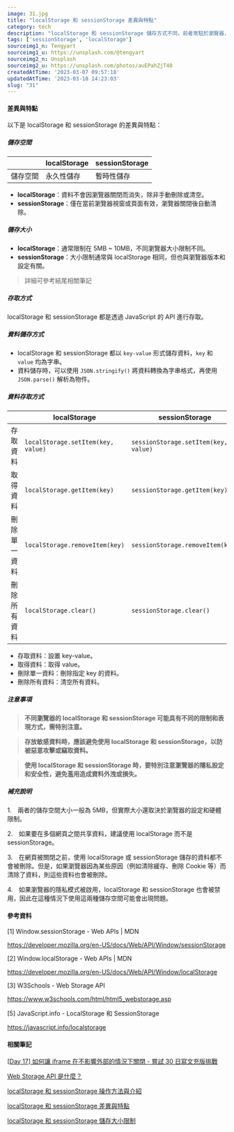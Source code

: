 ```yaml
---
image: 31.jpg
title: "localStorage 和 sessionStorage 差異與特點"
category: tech
description: "localStorage 和 sessionStorage 儲存方式不同，前者常駐於瀏覽器，後者僅在瀏覽器會話期間存在。"
tags: ['sessionStorage', 'localStorage']
sourceimg1_n: Tengyart
sourceimg1_u: https://unsplash.com/@tengyart
sourceimg2_n: Unsplash
sourceimg2_u: https://unsplash.com/photos/auEPahZjT40
createdAtTime: '2023-03-07 09:57:18'
updatedAtTime: '2023-03-18 14:23:03'
slug: "31"
---
```


#### 差異與特點

以下是 localStorage 和 sessionStorage 的差異與特點：

##### 儲存空間

|              | localStorage | sessionStorage |
| ------------ | ------------ | -------------- |
| 儲存空間     | 永久性儲存    | 暫時性儲存      |

- **localStorage**：資料不會因瀏覽器關閉而消失，除非手動刪除或清空。
- **sessionStorage**：僅在當前瀏覽器視窗或頁面有效，瀏覽器關閉後自動清除。

##### 儲存大小

- **localStorage**：通常限制在 5MB ~ 10MB，不同瀏覽器大小限制不同。
- **sessionStorage**：大小限制通常與 localStorage 相同，但也與瀏覽器版本和設定有關。

> 詳細可參考結尾相關筆記

##### 存取方式

localStorage 和 sessionStorage 都是透過 JavaScript 的 API 進行存取。

##### 資料儲存方式

- localStorage 和 sessionStorage 都以 `key-value` 形式儲存資料，`key` 和 `value` 均為字串。
- 資料儲存時，可以使用 `JSON.stringify()` 將資料轉換為字串格式，再使用 `JSON.parse()` 解析為物件。

##### 資料存取方式

|           | localStorage | sessionStorage |
| --------- | ------------ | -------------- |
| 存取資料  | `localStorage.setItem(key, value)` | `sessionStorage.setItem(key, value)` |
| 取得資料  | `localStorage.getItem(key)` | `sessionStorage.getItem(key)` |
| 刪除單一資料  | `localStorage.removeItem(key)` | `sessionStorage.removeItem(key)` |
| 刪除所有資料  | `localStorage.clear()` | `sessionStorage.clear()` |

- 存取資料：設置 key-value。
- 取得資料：取得 value。
- 刪除單一資料：刪除指定 key 的資料。
- 刪除所有資料：清空所有資料。

##### 注意事項

> **不同瀏覽器的 localStorage 和 sessionStorage 可能具有不同的限制和表現方式，需特別注意。**

> **存放敏感資料時，應該避免使用 localStorage 和 sessionStorage，以防被惡意攻擊或竊取資料。**

> **使用 localStorage 和 sessionStorage 時，要特別注意瀏覽器的隱私設定和安全性，避免濫用造成資料外洩或損失。**

##### 補充說明

1.　兩者的儲存空間大小一般為 5MB，但實際大小還取決於瀏覽器的設定和硬體限制。

2.　如果要在多個網頁之間共享資料，建議使用 localStorage 而不是 sessionStorage。

3.　在網頁被關閉之前，使用 localStorage 或 sessionStorage 儲存的資料都不會被刪除。但是，如果瀏覽器因為某些原因（例如清除緩存、刪除 Cookie 等）而清除了資料，則這些資料也會被刪除。

4.　如果瀏覽器的隱私模式被啟用，localStorage 和 sessionStorage 也會被禁用，因此在這種情況下使用這兩種儲存空間可能會出現問題。

#### 參考資料

[1] Window.sessionStorage - Web APIs | MDN

<https://developer.mozilla.org/en-US/docs/Web/API/Window/sessionStorage>

[2] Window.localStorage - Web APIs | MDN

<https://developer.mozilla.org/en-US/docs/Web/API/Window/localStorage>

[3] W3Schools - Web Storage API

<https://www.w3schools.com/html/html5_webstorage.asp>

[5] JavaScript.info - LocalStorage 和 SessionStorage

<https://javascript.info/localstorage>

#### 相關筆記

[[Day 17] 如何讓 iframe 在不影響外部的情況下關閉 - 嘗試 30 日寫文充版挑戰](blog/28)

[Web Storage API 是什麼？](blog/29)

[localStorage 和 sessionStorage 操作方法與介紹](blog/30)

[localStorage 和 sessionStorage 差異與特點](blog/31)

[localStorage 和 sessionStorage 儲存大小限制](blog/32)